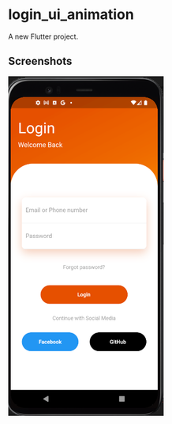 # login_ui_animation

A new Flutter project.

## Screenshots

![](assets/captures/login.captures.png)
